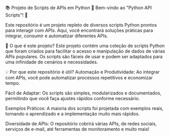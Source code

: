 📚 Projeto de Scripts de APIs em Python 🚀
Bem-vindo ao "Python API Scripts"! 🎉

Este repositório é um projeto repleto de diversos scripts Python prontos para interagir com APIs. Aqui, você encontrará soluções práticas para integrar, consumir e automatizar diferentes APIs.

🚀 O que é este projeto?
Este projeto contém uma coleção de scripts Python que foram criados para facilitar o acesso e manipulação de dados de várias APIs populares. Os scripts são fáceis de usar e podem ser adaptados para uma infinidade de cenários e necessidades.

💡 Por que este repositório é útil?
Automação e Produtividade: Ao integrar com APIs, você pode automatizar processos repetitivos e economizar tempo.

Fácil de Adaptar: Os scripts são simples, modularizados e documentados, permitindo que você faça ajustes rápidos conforme necessário.

Exemplos Práticos: A maioria dos scripts foi projetada com exemplos reais, tornando o aprendizado e a implementação muito mais rápidos.

Diversidade de APIs: O repositório cobrirá várias APIs, de redes sociais, serviços de e-mail, até ferramentas de monitoramento e muito mais!
